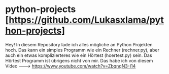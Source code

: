 # python-projects [https://github.com/Lukasxlama/python-projects]
Hey!
In diesem Repository lade ich alles mögliche an Python Projekten hoch.
Das kann ein simples Programm wie ein Rechner (rechner.py), aber auch ein etwas komplizierteres wie ein Hörtest (hoertest.py) sein.
Das Hörtest Programm ist übrigens nicht von mir. Das habe ich von diesem Video ---> https://www.youtube.com/watch?v=ZbqnqN3-I14

